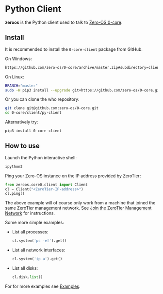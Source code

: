 # Python Client

**zeroos** is the Python client used to talk to [Zero-OS 0-core](https://github.com/zero-os/0-core).

## Install

It is recommended to install the `0-core-client` package from GitHub.

On Windows:
```bash
https://github.com/zero-os/0-core/archive/master.zip#subdirectory=client/py-client
```

On Linux:
```bash
BRANCH="master"
sudo -H pip3 install --upgrade git+https://github.com/zero-os/0-core.git@${BRANCH}#subdirectory=client/py-client
```

Or you can clone the who repository:

```bash
git clone git@github.com:zero-os/0-core.git
cd 0-core/client/py-client
```

Alternatively try:
```bash
pip3 install 0-core-client
```

## How to use

Launch the Python interactive shell:
```bash
ipython3
```

Ping your Zero-OS instance on the IP address provided by ZeroTier:
```python
from zeroos.core0.client import Client
cl = Client("<ZeroTier-IP-address>")
cl.ping()
```

The above example will of course only work from a machine that joined the same ZeroTier management network. See [Join the ZeroTier Management Network](zerotier.md) for instructions.

Some more simple examples:
- List all processes:
  ```python
  cl.system('ps -ef').get()
  ```

- List all network interfaces:
  ```python
  cl.system('ip a').get()
  ```

- List all disks:
  ```python
  cl.disk.list()
  ```

For for more examples see [Examples](examples/readme.md).
